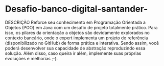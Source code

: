 # Desafio-banco-digital-santander-

DESCRIÇÃO
Reforce seu conhecimento em Programação Orientada a Objetos (POO) em Java 
com um desafio de projeto totalmente prático. Para isso, os pilares da 
orientação a objetos são devidamente explorados no contexto bancário, onde 
o expert implementa um projeto de referência (disponibilizado no GitHub) de 
forma prática e interativa. Sendo assim, você poderá desenvolver sua capacidade
de abstração reproduzindo essa solução. Além disso, caso queira ir além, implemente 
suas próprias evoluções e melhorias ;-).
